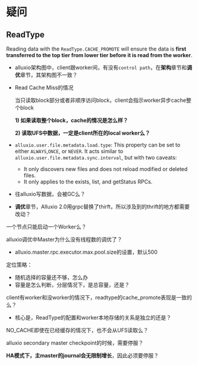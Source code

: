 # 疑问

## ReadType

Reading data with the `ReadType.CACHE_PROMOTE` will ensure the data is **first transferred to the top tier from lower tier before it is read from the worker**.  



- alluxio架构图中，client跟worker间，有没有`control path`，在**架构**章节和**调优**章节，其架构图不一致？



* Read Cache Miss的情况

  当只读取block部分或者非顺序访问block，client会指示worker异步cache整个block

  **1) 如果读取整个block，cache的情况是怎么样？**
  
  **2) 读取UFS中数据，一定是client所在的local worker么？**



* `alluxio.user.file.metadata.load.type`: This property can be set to either `ALWAYS`,`ONCE`, or `NEVER`. It acts similar to `alluxio.user.file.metadata.sync.interval`, but with two caveats:
  * It only discovers new files and does not reload modified or deleted files.
  * It only applies to the exists, list, and getStatus RPCs.

- 往alluxio写数据，会被GC么？



- **调优**章节，Alluxio 2.0用grpc替换了thirft，所以涉及到的thrift的地方都需要改动？



一个节点只能启动一个Worker么？



alluxio调优中Master为什么没有线程数的调优了？

- alluxio.master.rpc.executor.max.pool.size的设置，默认500



定位策略：

- 随机选择的容量还不够，怎么办
- 容量是怎么判断，分层情况下，是总容量，还是？



client有worker和没worker的情况下，readtype的cache_promote表现是一致的么？

- 核心是，ReadType的配置和worker本地存储的关系是独立的还是？

  

NO_CACHE即使在已经缓存的情况下，也不会从UFS读取么？



alluxio secondary master checkpoint的时候，需要停服？



**HA模式下，主master的journal会无限制增长**，因此必须要停服？